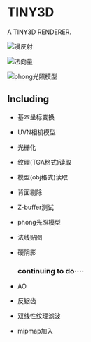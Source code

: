# TINY3D
A TINY3D RENDERER.

![漫反射](https://github.com/ftdejo/TINY3D/blob/master/diffuse_map.png)

![法向量](https://github.com/ftdejo/TINY3D/blob/master/normal_map.png)

![phong光照模型](https://github.com/ftdejo/TINY3D/blob/master/phong_lighting.png)

## Including

- 基本坐标变换
- UVN相机模型


- 光栅化

- 纹理(TGA格式)读取

- 模型(obj格式)读取

- 背面剔除

- Z-buffer测试

- phong光照模型

- 法线贴图

- 硬阴影

  ### continuing to do····

- AO

- 反锯齿

- 双线性纹理滤波

- mipmap加入